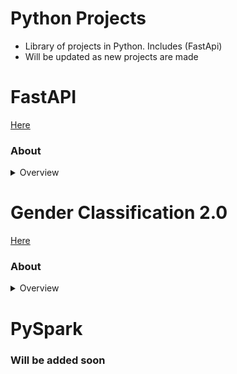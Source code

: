 # Python Projects
 * Library of projects in Python. Includes (FastApi)
 * Will be updated as new projects are made
 
 # FastAPI
 [Here](https://github.com/DavidKentShirley/Python-Projects/tree/main/Python-FastAPI-Basic1)
 
### About
<details><summary>Overview</summary>

 # FastAPI
 1. [Basic Knowledge](https://github.com/DavidKentShirley/Python-Projects/tree/main/Python-FastAPI-Basic1/Books_example(Basic%20Fastapi%20Info)): Some basic API functionality using a pre-made object to work with based off books. Complete RESTful API
 * CRUD model requests (get, post, put, delete)
 * Basic Data models
 * Response schema
 * Data validation + Path parameters
 2. [To do App](https://github.com/DavidKentShirley/Python-Projects/tree/main/Python-FastAPI-Basic1/TodoApp): Project to use more advanced features of FastAPI [WIP]
 * Implementing databases with SQLite and PostgressSQL (Local database and production database) [WIP]
 * Using sqlalchemy to implement databases within FastAPI  
 * Authentication and Authorization [WIP]
 * Request Authentication [WIP]
 * Data Migration [WIP]
 
 ### Future Plans
 1. Full Stack application [Will be added soon]
 2. Web Deployment [Will be added soon]
 
</details>

# Gender Classification 2.0
[Here](https://github.com/DavidKentShirley/Python-Projects/tree/main/Gender%20Classification%202.0)

### About
<details><summary>Overview</summary>

## Objective

How well can you predict genders based on about 10k photos of men and 10k photos of women without going into deep learning?

* The objective of this project was to learn image recognition using genders (Male/Female).
* Main tools Used
  * SKLEAN 
  * OpenCV python
  * PYWT

## Business Case

Many tech companies and government agencies use facial recognition today to help them in many different ways, some of the use cases for facial recognition are: 

* Suspect Detection
  * When given an image of a suspect who has committed a crime facial recognition is used to help identify them.
* People Recognition in Photos
  * Companies like Facebook use this type of technology to make a more user friendly experience by identifying people in a photo so you can tag them easier.

There are many more use cases for Facial recognition, right now this project only identifies gender, you can check out the other project of artist recognition to see a demo model of facial recognition for people. 

**Note**: These are only ML models and not DL, There is a much better way of producing these models which I will be doing at a later date.



## What Goes Into Gender Classification

![](https://github.com/DavidKentShirley/Gender_Classification_ML/blob/main/Presentation%20Photos/photo3.png?raw=true)

If you are new to image classification, specifically for facial recognition there is a library called [OpenCV](https://opencv.org/) which I used in order to pick out faces and crop them to use for training. After the images were cropped the next thing to do was make them readable by a computer([Wavelets](https://pywavelets.readthedocs.io/en/latest/)). If you are interested in what Wavelets are and how it works in python please click the [link](https://pywavelets.readthedocs.io/en/latest/).

![](https://github.com/DavidKentShirley/Gender_Classification_ML/blob/main/Presentation%20Photos/photo5.png?raw=true)

The two photos would be stacked on top of each other and compared when a model is training. After we have gathered and converted all the images the next step would be to train a model.



## Modeling

The first model that was run was a SVM model to get a decent understand of where we are with the predictions. The base model is very good and will most likely be used for our final model but we will need to check other models and see how they perform in order to get the best model we can produce. 



<img src="https://github.com/DavidKentShirley/Gender_Classification_ML/blob/main/Presentation%20Photos/model%201%20results.png?raw=true" style="zoom: 67%;" />



After doing a basic model the next step was to check other models to see how they perform, we want to produce the best model, doing this we used a pipeline and grid search for three different types of models (SVM, Random Forest, Logistic Regression).



<img src="https://github.com/DavidKentShirley/Gender_Classification_ML/blob/main/Presentation%20Photos/grid%20search.png?raw=true" style="zoom:67%;" />

The best model in both cases was the SVM model so for deployment I went with the SVM model, with the GridSearchCV Hyper parameters. 



## Results



After running the model with the test data we get a nice confusion matrix to see how well it classified each gender based on facial pictures.



![](https://github.com/DavidKentShirley/Gender_Classification_ML/blob/main/Presentation%20Photos/cm.png?raw=true)

After we see this model we can than check the output of the model to see what it predicts with a new image. 

![](https://github.com/DavidKentShirley/Gender_Classification_ML/blob/main/Presentation%20Photos/000019.jpg?raw=true)

![](https://github.com/DavidKentShirley/Gender_Classification_ML/blob/main/Presentation%20Photos/better.png?raw=true)

We can see what the model predicted with the probability for each class. 



## The Future

•The next step to this model would be adding age detection.

​		•Having a model to be able to predict gender and age would benefit even more than just gender.



•Using a deep learning model would help increase the score significantly 

​		•Having a deep learning model would help the model learn on its own what each gender is using more complicated algorithms which would increase the model score by a good amount
</details>

 
 # PySpark
 ### Will be added soon
 
 
